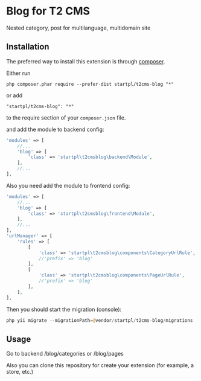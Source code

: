 Blog for T2 CMS
=======
Nested category, post for multilanguage, multidomain site

Installation
------------

The preferred way to install this extension is through [composer](http://getcomposer.org/download/).

Either run

```
php composer.phar require --prefer-dist startpl/t2cms-blog "*"
```

or add

```
"startpl/t2cms-blog": "*"
```

to the require section of your `composer.json` file.

and add the module to backend config:
```php
'modules' => [
    //...
    'blog' => [
        'class' => 'startpl\t2cmsblog\backend\Module',
    ],
    //...
],
```
Also you need add the module to frontend config:
```php
'modules' => [
    //...
    'blog' => [
        'class' => 'startpl\t2cmsblog\frontend\Module',
    ],
    //...
],
'urlManager' => [
    'rules' => [
        [
            'class' => 'startpl\t2cmsblog\components\CategoryUrlRule',
            //'prefix' => 'blog'
        ],
        [
            'class' => 'startpl\t2cmsblog\components\PageUrlRule',
            //'prefix' => 'blog'
        ],
    ],
],
```
Then you should start the migration (console):
```php
php yii migrate --migrationPath=@vendor/startpl/t2cms-blog/migrations
```

Usage
-----

Go to backend /blog/categories or /blog/pages

Also you can clone this repository for create your extension (for example, a store, etc.)